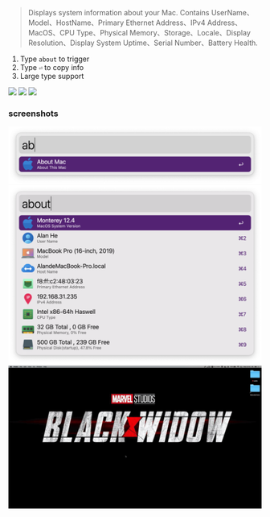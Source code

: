 > Displays system information about your Mac.
Contains UserName、Model、HostName、Primary Ethernet Address、IPv4 Address、MacOS、CPU Type、Physical Memory、Storage、Locale、Display Resolution、Display System Uptime、Serial Number、Battery Health.

1. Type `about` to trigger
2. Type `⏎` to copy info
3. Large type support



[![](https://img.shields.io/badge/version-v1.22-green?style=for-the-badge)](https://img.shields.io/badge/version-v1.22-green?style=for-the-badge)
[![](https://img.shields.io/badge/download-click-blue?style=for-the-badge)](https://github.com/alanhe421/alfred-workflows/raw/master/about-mac/About%20Mac.alfredworkflow)
[![](https://img.shields.io/badge/Install%20In%20Alfred-8A2BE2?style=for-the-badge)](https://alfred.app/workflows/alanhe/about-mac/install/)



<!-- more -->

### screenshots
![](screenshots/screenshot1.png)
![](screenshots/screenshot2.png)
![](screenshots/screenshot.gif)
